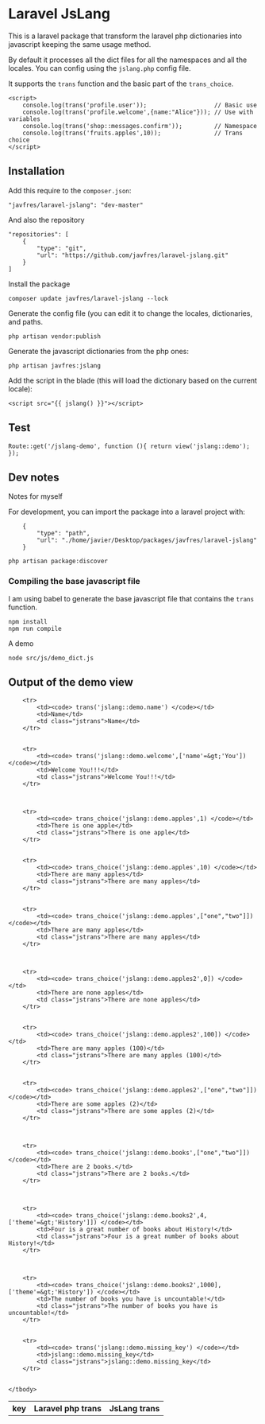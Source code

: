 
# Laravel JsLang

This is a laravel package that transform the laravel php dictionaries
into javascript keeping the same usage method.

By default it processes all the dict files for all the namespaces and
all the locales. You can config using the `jslang.php` config file.

It supports the `trans` function and the basic part of the `trans_choice`.

```
<script>
    console.log(trans('profile.user'));                   // Basic use
    console.log(trans('profile.welcome',{name:"Alice"})); // Use with variables
    console.log(trans('shop::messages.confirm'));         // Namespace
    console.log(trans('fruits.apples',10));               // Trans choice
</script>
```


## Installation

Add this require to the `composer.json`:

`"javfres/laravel-jslang": "dev-master"`

And also the repository

```
"repositories": [
    {
        "type": "git",
        "url": "https://github.com/javfres/laravel-jslang.git"
    }
]
```

Install the package

`composer update javfres/laravel-jslang --lock`

Generate the config file (you can edit it to change
the locales, dictionaries, and paths.

`php artisan vendor:publish`

Generate the javascript dictionaries from the php ones:

`php artisan javfres:jslang`

Add the script in the blade (this will load the dictionary based on the current locale):

```
<script src="{{ jslang() }}"></script>
```

## Test

```
Route::get('/jslang-demo', function (){ return view('jslang::demo'); });
```




## Dev notes

Notes for myself


For development, you can import the package into a laravel project with:

```
    {
        "type": "path",
        "url": "./home/javier/Desktop/packages/javfres/laravel-jslang"
    }
```

`php artisan package:discover`


### Compiling the base javascript file

I am using babel to generate the base javascript file that contains 
the `trans` function.

```
npm install
npm run compile
```

A demo

```
node src/js/demo_dict.js
```


## Output of the demo view

<table>
        <tbody><tr>
            <th>key</th>
            <th>Laravel php trans</th>
            <th>JsLang trans</th>
        </tr>
        
        
        <tr>
            <td><code> trans('jslang::demo.name') </code></td>
            <td>Name</td>
            <td class="jstrans">Name</td>
        </tr>
        
        
        <tr>
            <td><code> trans('jslang::demo.welcome',['name'=&gt;'You']) </code></td>
            <td>Welcome You!!!</td>
            <td class="jstrans">Welcome You!!!</td>
        </tr>
        
        
        
        <tr>
            <td><code> trans_choice('jslang::demo.apples',1) </code></td>
            <td>There is one apple</td>
            <td class="jstrans">There is one apple</td>
        </tr>
        
        
        <tr>
            <td><code> trans_choice('jslang::demo.apples',10) </code></td>
            <td>There are many apples</td>
            <td class="jstrans">There are many apples</td>
        </tr>
        
        
        <tr>
            <td><code> trans_choice('jslang::demo.apples',["one","two"]]) </code></td>
            <td>There are many apples</td>
            <td class="jstrans">There are many apples</td>
        </tr>
        
        
        
        <tr>
            <td><code> trans_choice('jslang::demo.apples2',0]) </code></td>
            <td>There are none apples</td>
            <td class="jstrans">There are none apples</td>
        </tr>
        
        
        <tr>
            <td><code> trans_choice('jslang::demo.apples2',100]) </code></td>
            <td>There are many apples (100)</td>
            <td class="jstrans">There are many apples (100)</td>
        </tr>
        
        
        <tr>
            <td><code> trans_choice('jslang::demo.apples2',["one","two"]]) </code></td>
            <td>There are some apples (2)</td>
            <td class="jstrans">There are some apples (2)</td>
        </tr>
        
        
        
        <tr>
            <td><code> trans_choice('jslang::demo.books',["one","two"]]) </code></td>
            <td>There are 2 books.</td>
            <td class="jstrans">There are 2 books.</td>
        </tr>
        
        
        
        <tr>
            <td><code> trans_choice('jslang::demo.books2',4, ['theme'=&gt;'History']]) </code></td>
            <td>Four is a great number of books about History!</td>
            <td class="jstrans">Four is a great number of books about History!</td>
        </tr>
        
        
        
        <tr>
            <td><code> trans_choice('jslang::demo.books2',1000],['theme'=&gt;'History']) </code></td>
            <td>The number of books you have is uncountable!</td>
            <td class="jstrans">The number of books you have is uncountable!</td>
        </tr>
        
        
        <tr>
            <td><code> trans('jslang::demo.missing_key') </code></td>
            <td>jslang::demo.missing_key</td>
            <td class="jstrans">jslang::demo.missing_key</td>
        </tr>
        
        
    </tbody>
</table>

